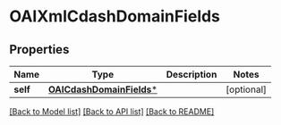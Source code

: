 # OAIXmlCdashDomainFields

## Properties
Name | Type | Description | Notes
------------ | ------------- | ------------- | -------------
**self** | [**OAICdashDomainFields***](OAICdashDomainFields.md) |  | [optional] 

[[Back to Model list]](../README.md#documentation-for-models) [[Back to API list]](../README.md#documentation-for-api-endpoints) [[Back to README]](../README.md)


